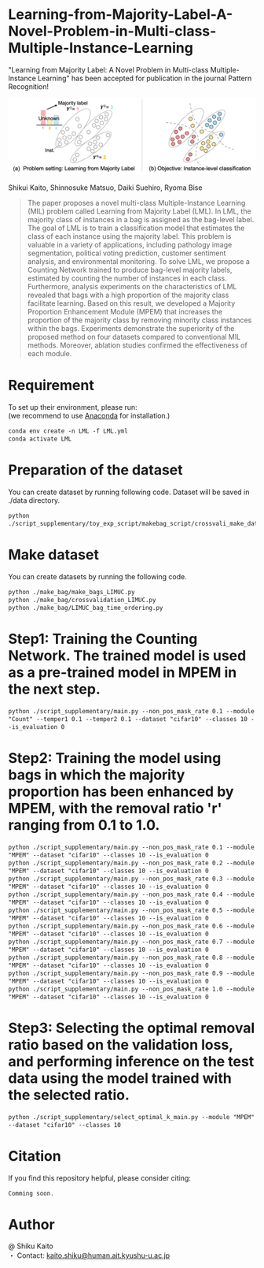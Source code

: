 # Learning-from-Majority-Label-A-Novel-Problem-in-Multi-class-Multiple-Instance-Learning
"Learning from Majority Label: A Novel Problem in Multi-class Multiple-Instance Learning" has been accepted for publication in the journal Pattern Recognition!

![Alt Text](./Overview_LML.png)

Shikui Kaito, Shinnosuke Matsuo, Daiki Suehiro, Ryoma Bise
> The paper proposes a novel multi-class Multiple-Instance Learning (MIL) problem called Learning from Majority Label (LML). 
In LML, the majority class of instances in a bag is assigned as the bag-level label. The goal of LML is to train a classification model that estimates the class of each instance using the majority label. This problem is valuable in a variety of applications, including pathology image segmentation, political voting prediction, customer sentiment analysis, and environmental monitoring. To solve LML, we propose a Counting Network trained to produce bag-level majority labels, estimated by counting the number of instances in each class. Furthermore, analysis experiments on the characteristics of LML revealed that bags with a high proportion of the majority class facilitate learning. Based on this result, we developed a Majority Proportion Enhancement Module (MPEM) that increases the proportion of the majority class by removing minority class instances within the bags. Experiments demonstrate the superiority of the proposed method on four datasets compared to conventional MIL methods. Moreover, ablation studies confirmed the effectiveness of each module.

# Requirement
To set up their environment, please run:  
(we recommend to use [Anaconda](https://www.anaconda.com/) for installation.)
```
conda env create -n LML -f LML.yml
conda activate LML
```

# Preparation of the dataset
You can create dataset by running following code. Dataset will be saved in ./data directory.
```
python ./script_supplementary/toy_exp_script/makebag_script/crossvali_make_dataset_10class_uniform.py
```

# Make dataset
You can create datasets by running the following code. 
```
python ./make_bag/make_bags_LIMUC.py
python ./make_bag/crossvalidation_LIMUC.py
python ./make_bag/LIMUC_bag_time_ordering.py
```

# Step1: Training the Counting Network. The trained model is used as a pre-trained model in MPEM in the next step.
```
python ./script_supplementary/main.py --non_pos_mask_rate 0.1 --module "Count" --temper1 0.1 --temper2 0.1 --dataset "cifar10" --classes 10 --is_evaluation 0
```

# Step2: Training the model using bags in which the majority proportion has been enhanced by MPEM, with the removal ratio 'r' ranging from 0.1 to 1.0.
```
python ./script_supplementary/main.py --non_pos_mask_rate 0.1 --module "MPEM" --dataset "cifar10" --classes 10 --is_evaluation 0
python ./script_supplementary/main.py --non_pos_mask_rate 0.2 --module "MPEM" --dataset "cifar10" --classes 10 --is_evaluation 0
python ./script_supplementary/main.py --non_pos_mask_rate 0.3 --module "MPEM" --dataset "cifar10" --classes 10 --is_evaluation 0
python ./script_supplementary/main.py --non_pos_mask_rate 0.4 --module "MPEM" --dataset "cifar10" --classes 10 --is_evaluation 0
python ./script_supplementary/main.py --non_pos_mask_rate 0.5 --module "MPEM" --dataset "cifar10" --classes 10 --is_evaluation 0
python ./script_supplementary/main.py --non_pos_mask_rate 0.6 --module "MPEM" --dataset "cifar10" --classes 10 --is_evaluation 0
python ./script_supplementary/main.py --non_pos_mask_rate 0.7 --module "MPEM" --dataset "cifar10" --classes 10 --is_evaluation 0
python ./script_supplementary/main.py --non_pos_mask_rate 0.8 --module "MPEM" --dataset "cifar10" --classes 10 --is_evaluation 0
python ./script_supplementary/main.py --non_pos_mask_rate 0.9 --module "MPEM" --dataset "cifar10" --classes 10 --is_evaluation 0
python ./script_supplementary/main.py --non_pos_mask_rate 1.0 --module "MPEM" --dataset "cifar10" --classes 10 --is_evaluation 0
```

# Step3: Selecting the optimal removal ratio based on the validation loss, and performing inference on the test data using the model trained with the selected ratio.
```
python ./script_supplementary/select_optimal_k_main.py --module "MPEM" --dataset "cifar10" --classes 10 
```

# Citation
If you find this repository helpful, please consider citing:
```
Comming soon.
```

# Author
@ Shiku Kaito  
・ Contact: kaito.shiku@human.ait.kyushu-u.ac.jp

